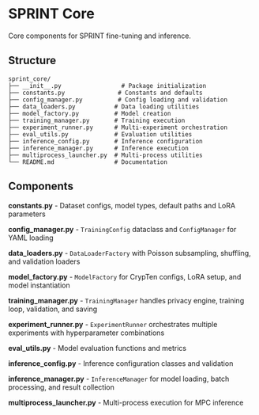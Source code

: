 # SPRINT Core

Core components for SPRINT fine-tuning and inference.

## Structure

```
sprint_core/
├── __init__.py                 # Package initialization
├── constants.py               # Constants and defaults
├── config_manager.py          # Config loading and validation
├── data_loaders.py           # Data loading utilities
├── model_factory.py          # Model creation
├── training_manager.py       # Training execution
├── experiment_runner.py      # Multi-experiment orchestration
├── eval_utils.py             # Evaluation utilities
├── inference_config.py       # Inference configuration
├── inference_manager.py      # Inference execution
├── multiprocess_launcher.py  # Multi-process utilities
└── README.md                 # Documentation
```

## Components

**constants.py** - Dataset configs, model types, default paths and LoRA parameters

**config_manager.py** - `TrainingConfig` dataclass and `ConfigManager` for YAML loading

**data_loaders.py** - `DataLoaderFactory` with Poisson subsampling, shuffling, and validation loaders

**model_factory.py** - `ModelFactory` for CrypTen configs, LoRA setup, and model instantiation

**training_manager.py** - `TrainingManager` handles privacy engine, training loop, validation, and saving

**experiment_runner.py** - `ExperimentRunner` orchestrates multiple experiments with hyperparameter combinations

**eval_utils.py** - Model evaluation functions and metrics

**inference_config.py** - Inference configuration classes and validation

**inference_manager.py** - `InferenceManager` for model loading, batch processing, and result collection

**multiprocess_launcher.py** - Multi-process execution for MPC inference